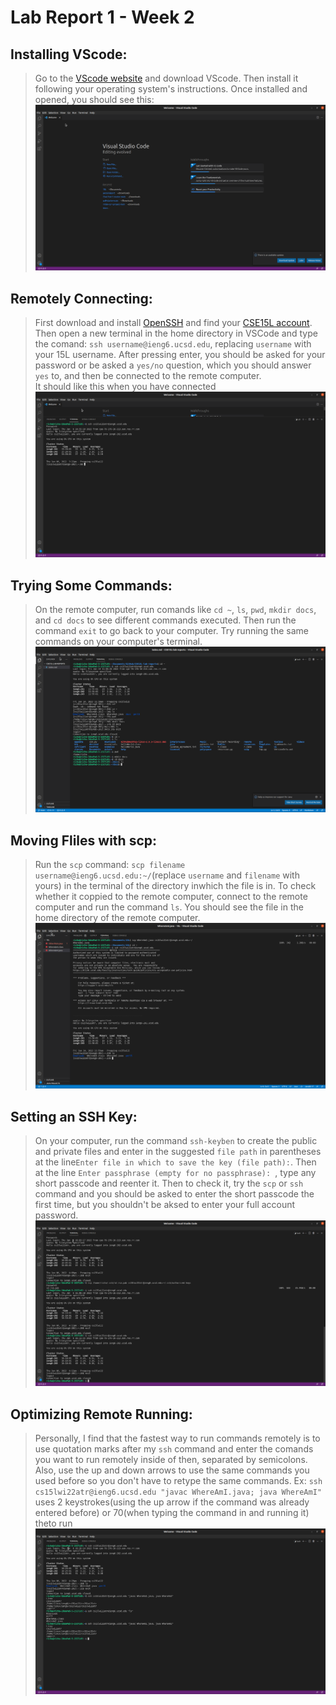 
# Lab Report 1 - Week 2


## Installing VScode:
> Go to the [VScode website](https://code.visualstudio.com/) and download VScode. Then install it following your operating system's instructions. Once installed and opened, you should see this: 
![alt text](15Llab1.png)

## Remotely Connecting:
> First download and install [OpenSSH](https://docs.microsoft.com/en-us/windows-server/administration/openssh/openssh_install_firstuse) and find your [CSE15L account](https://sdacs.ucsd.edu/~icc/index.php). Then open a new terminal in the home directory in VSCode and type the comand: ```ssh username@ieng6.ucsd.edu```, replacing ```username``` with your 15L username. After pressing enter, you should be asked for your password or be asked a ```yes/no``` question, which you should answer ```yes``` to, and then be connected to the remote computer.
<br> It should like this when you have connected
![alt text](15llab12.png)

## Trying Some Commands:

> On the remote computer, run comands like ```cd ~```, ```ls```, ```pwd```, ```mkdir docs```, and ```cd docs``` to see different commands executed. Then run the command ```exit``` to go back to your computer. Try running the same commands on your computer's terminal. 
![alt text](15lpt4lab1fin.png)

## Moving Fliles with scp:
> Run the ```scp``` command: ```scp filename username@ieng6.ucsd.edu:~/```(replace ```username``` and ```filename``` with yours) in the terminal of the directory inwhich the file is in. To check whether it coppied to the remote computer, connect to the remote computer and run the command ```ls```. You should see the file in the home directory of the remote computer. 
![alt text](15llab1pt5final.png) 

## Setting an SSH Key:
> On your computer, run the command ```ssh-keyben``` to create the public and private files and enter in the suggested ```file path``` in parentheses at the line```Enter file in which to save the key (file path):```. Then at the line ```Enter passphrase (empty for no passphrase): ```, type any short passcode and reenter it. Then to check it, try the ```scp``` or ```ssh``` command and you should be asked to enter the short passcode the first time, but you shouldn't be aksed to enter your full account password. 
![alt text](15llab1pt61.png)
## Optimizing Remote Running:
> Personally, I find that the fastest way to run commands remotely is to use quotation marks after my ```ssh``` command and enter the comands you want to run remotely inside of then, separated by semicolons. Also, use the up and down arrows to use the same commands you used before so you don't have to retype the same commands. Ex: ```ssh cs15lwi22atr@ieng6.ucsd.edu "javac WhereAmI.java; java WhereAmI"``` uses 2 keystrokes(using the up arrow if the command was already entered before) or 70(when typing the command in and running it) theto run
![alt text](15lpt71.png)
